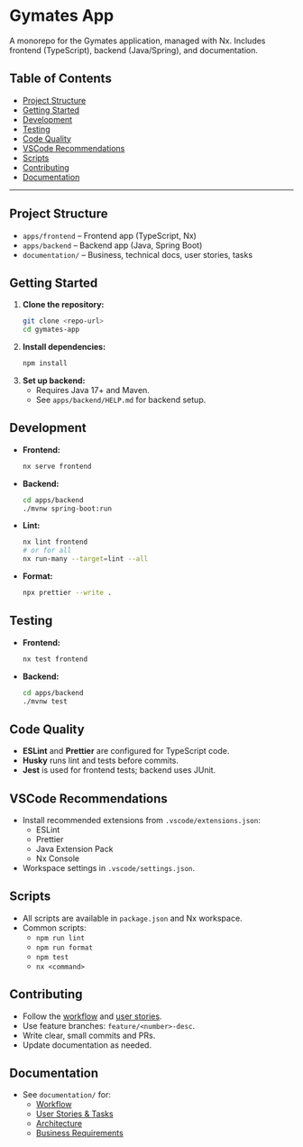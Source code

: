 # Gymates App

A monorepo for the Gymates application, managed with Nx. Includes frontend (TypeScript), backend (Java/Spring), and documentation.

## Table of Contents

- [Project Structure](#project-structure)
- [Getting Started](#getting-started)
- [Development](#development)
- [Testing](#testing)
- [Code Quality](#code-quality)
- [VSCode Recommendations](#vscode-recommendations)
- [Scripts](#scripts)
- [Contributing](#contributing)
- [Documentation](#documentation)

---

## Project Structure

- `apps/frontend` – Frontend app (TypeScript, Nx)
- `apps/backend` – Backend app (Java, Spring Boot)
- `documentation/` – Business, technical docs, user stories, tasks

## Getting Started

1. **Clone the repository:**
   ```sh
   git clone <repo-url>
   cd gymates-app
   ```
2. **Install dependencies:**
   ```sh
   npm install
   ```
3. **Set up backend:**
   - Requires Java 17+ and Maven.
   - See `apps/backend/HELP.md` for backend setup.

## Development

- **Frontend:**
  ```sh
  nx serve frontend
  ```
- **Backend:**
  ```sh
  cd apps/backend
  ./mvnw spring-boot:run
  ```
- **Lint:**
  ```sh
  nx lint frontend
  # or for all
  nx run-many --target=lint --all
  ```
- **Format:**
  ```sh
  npx prettier --write .
  ```

## Testing

- **Frontend:**
  ```sh
  nx test frontend
  ```
- **Backend:**
  ```sh
  cd apps/backend
  ./mvnw test
  ```

## Code Quality

- **ESLint** and **Prettier** are configured for TypeScript code.
- **Husky** runs lint and tests before commits.
- **Jest** is used for frontend tests; backend uses JUnit.

## VSCode Recommendations

- Install recommended extensions from `.vscode/extensions.json`:
  - ESLint
  - Prettier
  - Java Extension Pack
  - Nx Console
- Workspace settings in `.vscode/settings.json`.

## Scripts

- All scripts are available in `package.json` and Nx workspace.
- Common scripts:
  - `npm run lint`
  - `npm run format`
  - `npm test`
  - `nx <command>`

## Contributing

- Follow the [workflow](./documentation/workflow.md) and [user stories](./documentation/user-stories.md).
- Use feature branches: `feature/<number>-desc`.
- Write clear, small commits and PRs.
- Update documentation as needed.

## Documentation

- See `documentation/` for:
  - [Workflow](./documentation/workflow.md)
  - [User Stories & Tasks](./documentation/user-stories.md)
  - [Architecture](./documentation/project-architecture.md)
  - [Business Requirements](./documentation/business-requirements.md)
